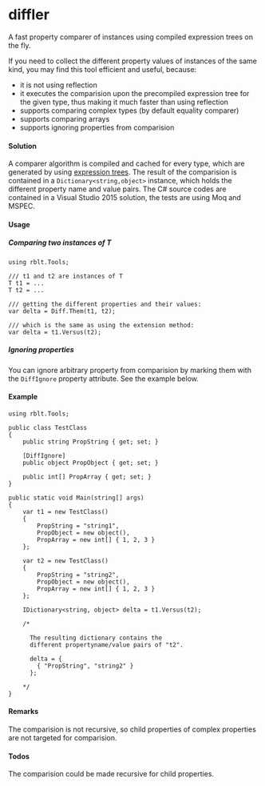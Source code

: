# diffler
A fast property comparer of instances using compiled expression trees on the fly.

If you need to collect the different property values of instances of the same kind,
you may find this tool efficient and useful, because:
- it is not using reflection
- it executes the comparision upon the precompiled expression tree for the given type, thus making it much faster than using reflection
- supports comparing complex types (by default equality comparer)
- supports comparing arrays
- supports ignoring properties from comparision

#### Solution
A comparer algorithm is compiled and cached for every type, which are generated by using [expression trees](https://msdn.microsoft.com/en-us/library/bb397951.aspx). The result of the comparision is contained in a `Dictionary<string,object>` instance, which holds the different property name and value pairs. The C# source codes are contained in a Visual Studio 2015 solution, the tests are using Moq and MSPEC.

#### Usage

##### Comparing two instances of T
```CSharp
using rblt.Tools;

/// t1 and t2 are instances of T
T t1 = ...
T t2 = ...

/// getting the different properties and their values:
var delta = Diff.Them(t1, t2);

/// which is the same as using the extension method:
var delta = t1.Versus(t2);
```

##### Ignoring properties
You can ignore arbitrary property from comparision by marking them with the `DiffIgnore` property attribute. See the example below.

#### Example

```CSharp
using rblt.Tools;

public class TestClass
{
    public string PropString { get; set; }
    
    [DiffIgnore]
    public object PropObject { get; set; }
    
    public int[] PropArray { get; set; }
}

public static void Main(string[] args)
{
    var t1 = new TestClass()
    {
        PropString = "string1",
        PropObject = new object(),
        PropArray = new int[] { 1, 2, 3 }
    };
    
    var t2 = new TestClass()
    {
        PropString = "string2",
        PropObject = new object(),
        PropArray = new int[] { 1, 2, 3 }
    };
    
    IDictionary<string, object> delta = t1.Versus(t2);
    
    /*
    
      The resulting dictionary contains the
      different propertyname/value pairs of "t2".
      
      delta = {
        { "PropString", "string2" }
      };
      
    */
}
```

#### Remarks
The comparision is not recursive, so child properties of complex properties are not targeted for comparision.

#### Todos
The comparision could be made recursive for child properties.
